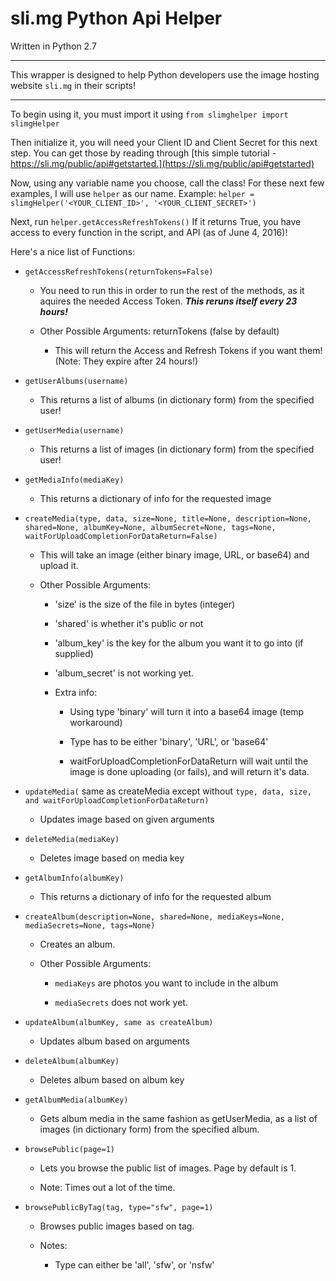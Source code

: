 # sli.mg Python Api Helper

Written in Python 2.7

-----

This wrapper is designed to help Python developers use the image hosting website `sli.mg` in their scripts!

----

To begin using it, you must import it using `from slimghelper import slimgHelper`

Then initialize it, you will need your Client ID and Client Secret for this next step. You can get those by reading through [this simple tutorial - https://sli.mg/public/api#getstarted.](https://sli.mg/public/api#getstarted)

Now, using any variable name you choose, call the class! For these next few examples, I will use `helper` as our name. Example: `helper = slimgHelper('<YOUR_CLIENT_ID>', '<YOUR_CLIENT_SECRET>')`

Next, run `helper.getAccessRefreshTokens()` If it returns True, you have access to every function in the script, and API (as of June 4, 2016)!

Here's a nice list of Functions:

  - `getAccessRefreshTokens(returnTokens=False)`

    - You need to run this in order to run the rest of the methods, as it aquires the needed Access Token. ***This reruns itself every 23 hours!***

    - Other Possible Arguments: returnTokens (false by default)

      - This will return the Access and Refresh Tokens if you want them! (Note: They expire after 24 hours!)


  - `getUserAlbums(username)`

    - This returns a list of albums (in dictionary form) from the specified user!


  - `getUserMedia(username)`

    - This returns a list of images (in dictionary form) from the specified user!


  - `getMediaInfo(mediaKey)`

    - This returns a dictionary of info for the requested image


  - `createMedia(type, data, size=None, title=None, description=None, shared=None, albumKey=None, albumSecret=None, tags=None, waitForUploadCompletionForDataReturn=False)`

    - This will take an image (either binary image, URL, or base64) and upload it.

    - Other Possible Arguments:

      - 'size' is the size of the file in bytes (integer)

      - 'shared' is whether it's public or not

      - 'album_key' is the key for the album you want it to go into (if supplied)

      - 'album_secret' is not working yet.

      - Extra info:

        - Using type 'binary' will turn it into a base64 image (temp workaround)

        - Type has to be either 'binary', 'URL', or 'base64'

        - waitForUploadCompletionForDataReturn will wait until the image is done uploading (or fails), and will return it's data.


  - `updateMedia(` same as createMedia except without `type, data, size, and waitForUploadCompletionForDataReturn)`

    - Updates image based on given arguments


  - `deleteMedia(mediaKey)`

    - Deletes image based on media key


  - `getAlbumInfo(albumKey)`

      - This returns a dictionary of info for the requested album


  - `createAlbum(description=None, shared=None, mediaKeys=None, mediaSecrets=None, tags=None)`

    - Creates an album.

    - Other Possible Arguments:

      - `mediaKeys` are photos you want to include in the album

      - `mediaSecrets` does not work yet.


 - `updateAlbum(albumKey, same as createAlbum)`

    - Updates album based on arguments


- `deleteAlbum(albumKey)`

  - Deletes album based on album key


- `getAlbumMedia(albumKey)`

  - Gets album media in the same fashion as getUserMedia, as a list of images (in dictionary form) from the specified album.


- `browsePublic(page=1)`

  - Lets you browse the public list of images. Page by default is 1.

  - Note: Times out a lot of the time.


- `browsePublicByTag(tag, type="sfw", page=1)`

  - Browses public images based on tag.

  - Notes:

    - Type can either be 'all', 'sfw', or 'nsfw'
